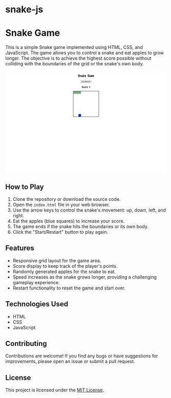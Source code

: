 # snake-js
# Snake Game

This is a simple Snake game implemented using HTML, CSS, and JavaScript. The game allows you to control a snake and eat apples to grow longer. The objective is to achieve the highest score possible without colliding with the boundaries of the grid or the snake's own body.

![Snake Game Screenshot](screenshot.png)

## How to Play

1. Clone the repository or download the source code.
2. Open the `index.html` file in your web browser.
3. Use the arrow keys to control the snake's movement: up, down, left, and right.
4. Eat the apples (blue squares) to increase your score.
5. The game ends if the snake hits the boundaries or its own body.
6. Click the "Start/Restart" button to play again.

## Features

- Responsive grid layout for the game area.
- Score display to keep track of the player's points.
- Randomly generated apples for the snake to eat.
- Speed increases as the snake grows longer, providing a challenging gameplay experience.
- Restart functionality to reset the game and start over.

## Technologies Used

- HTML
- CSS
- JavaScript

## Contributing

Contributions are welcome! If you find any bugs or have suggestions for improvements, please open an issue or submit a pull request.

## License

This project is licensed under the [MIT License](LICENSE).

